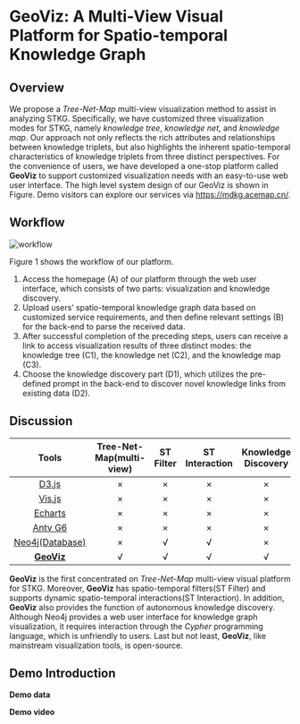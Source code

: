 # GeoViz: A Multi-View Visual Platform for Spatio-temporal Knowledge Graph
## Overview

We propose a *Tree-Net-Map* multi-view visualization method to assist in analyzing STKG. Specifically, we have customized three visualization modes for STKG, namely *knowledge tree*, *knowledge net*, and *knowledge map*. Our approach not only reflects the rich attributes and relationships between knowledge triplets, but also highlights the inherent spatio-temporal characteristics of knowledge triplets from three distinct perspectives. For the convenience of users, we have developed a one-stop platform called **GeoViz** to support customized visualization needs with an easy-to-use web user interface. The high level system design of our GeoViz is shown in Figure. Demo visitors can explore our services via https://mdkg.acemap.cn/.

## Workflow

![workflow](https://github.com/JeremyChou28/GeoViz/blob/main/workflow.jpg)

Figure 1 shows the workflow of our platform.

1. Access the homepage (A) of our platform through the web user interface, which consists of two parts: visualization and knowledge discovery.
2. Upload users’ spatio-temporal knowledge graph data based on customized service requirements, and then define relevant settings (B) for the back-end to parse the received data.
3. After successful completion of the preceding steps, users can receive a link to access visualization results of three distinct modes: the knowledge tree (C1), the knowledge net (C2), and the knowledge map (C3).
4. Choose the knowledge discovery part (D1), which utilizes the pre-defined prompt in the back-end to discover novel knowledge links from existing data (D2).

## Discussion

|                        Tools                        | Tree-Net-Map(multi-view) | ST Filter | ST Interaction | Knowledge Discovery | Open Source |
| :-------------------------------------------------: | :----------------------: | :-------: | :------------: | :-----------------: | :---------: |
|             [D3.js](https://d3js.org/)              |            ×             |     ×     |       ×        |          ×          |      √      |
|            [Vis.js](https://visjs.org/)             |            ×             |     ×     |       ×        |          ×          |      √      |
| [Echarts](https://echarts.apache.org/zh/index.html) |            ×             |     ×     |       ×        |          ×          |      √      |
|       [Antv G6](https://antv-g6.gitee.io/zh/)       |            ×             |     ×     |       ×        |          ×          |      √      |
|        [Neo4j(Database)](https://neo4j.com/)        |            ×             |     √     |       √        |          ×          |      √      |
|        **[GeoViz](https://mdkg.acemap.cn/)**        |            √             |     √     |       √        |          √          |      √      |

**GeoViz** is the first concentrated on *Tree-Net-Map* multi-view visual platform for STKG. Moreover, **GeoViz** has spatio-temporal
filters(ST Filter) and supports dynamic spatio-temporal interactions(ST Interaction). In addition, **GeoViz** also provides the function of autonomous knowledge discovery. Although Neo4j provides a web user interface for knowledge graph visualization, it requires interaction through the *Cypher* programming language, which is unfriendly to users. Last but not least, **GeoViz**, like mainstream visualization tools, is open-source.

## Demo Introduction

**Demo data**



**Demo video**